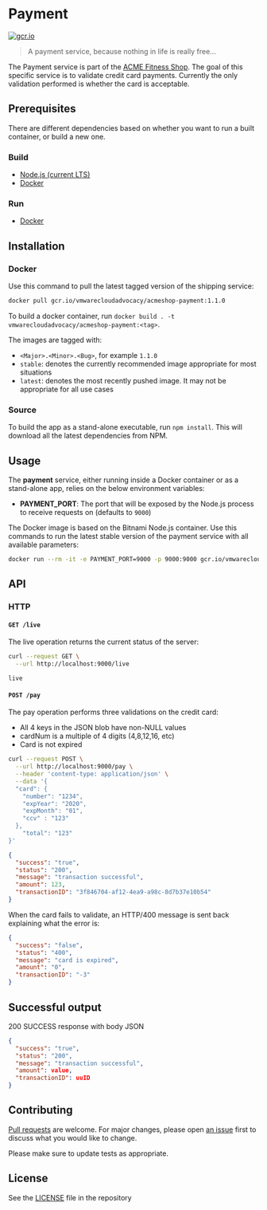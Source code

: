 # Payment

[![gcr.io](https://img.shields.io/badge/gcr.io-stable-orange?style=flat-square)](https://console.cloud.google.com/gcr/images/vmwarecloudadvocacy/GLOBAL/acmeshop-payment@sha256:cd6c8192d93395a0b2d80691dec91645825448235ee4b14fb9a0f2e22de07844/details?tab=info)

> A payment service, because nothing in life is really free...

The Payment service is part of the [ACME Fitness Shop](https://github.com/vmwarecloudadvocacy/acme_fitness_demo). The goal of this specific service is to validate credit card payments. Currently the only validation performed is whether the card is acceptable.

## Prerequisites

There are different dependencies based on whether you want to run a built container, or build a new one.

### Build

* [Node.js (current LTS)](https://nodejs.org/en/)
* [Docker](https://www.docker.com/docker-community)

### Run

* [Docker](https://www.docker.com/docker-community)

## Installation

### Docker

Use this command to pull the latest tagged version of the shipping service:

```bash
docker pull gcr.io/vmwarecloudadvocacy/acmeshop-payment:1.1.0
```

To build a docker container, run `docker build . -t vmwarecloudadvocacy/acmeshop-payment:<tag>`.

The images are tagged with:

* `<Major>.<Minor>.<Bug>`, for example `1.1.0`
* `stable`: denotes the currently recommended image appropriate for most situations
* `latest`: denotes the most recently pushed image. It may not be appropriate for all use cases

### Source

To build the app as a stand-alone executable, run `npm install`. This will download all the latest dependencies from NPM.

## Usage

The **payment** service, either running inside a Docker container or as a stand-alone app, relies on the below environment variables:

* **PAYMENT_PORT**: The port that will be exposed by the Node.js process to receive requests on (defaults to `9000`)

The Docker image is based on the Bitnami Node.js container. Use this commands to run the latest stable version of the payment service with all available parameters:

```bash
docker run --rm -it -e PAYMENT_PORT=9000 -p 9000:9000 gcr.io/vmwarecloudadvocacy/acmeshop-payment:1.1.0
```

## API

### HTTP

#### `GET /live`

The live operation returns the current status of the server:

```bash
curl --request GET \
  --url http://localhost:9000/live
```

```text
live
```

#### `POST /pay`

The pay operation performs three validations on the credit card:

* All 4 keys in the JSON blob have non-NULL values
* cardNum is a multiple of 4 digits (4,8,12,16, etc)
* Card is not expired

```bash
curl --request POST \
  --url http://localhost:9000/pay \
  --header 'content-type: application/json' \
  --data '{
  "card": {
    "number": "1234",
    "expYear": "2020",
    "expMonth": "01",
    "ccv" : "123"
  },
	"total": "123"
}'
```

```json
{
  "success": "true",
  "status": "200",
  "message": "transaction successful",
  "amount": 123,
  "transactionID": "3f846704-af12-4ea9-a98c-8d7b37e10b54"
}
```

When the card fails to validate, an HTTP/400 message is sent back explaining what the error is:

```json
{
  "success": "false",
  "status": "400",
  "message": "card is expired",
  "amount": "0",
  "transactionID": "-3"
}
```

## Successful output

200 SUCCESS response with body JSON
```json
{
  "success": "true",
  "status": "200",
  "message": "transaction successful",
  "amount": value,
  "transactionID": uuID
}
```
## Contributing

[Pull requests](https://github.com/vmwarecloudadvocacy/payment/pulls) are welcome. For major changes, please open [an issue](https://github.com/vmwarecloudadvocacy/payment/issues) first to discuss what you would like to change.

Please make sure to update tests as appropriate.

## License

See the [LICENSE](./LICENSE) file in the repository
